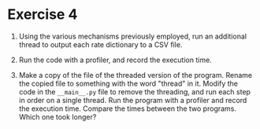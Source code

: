 # Exercise 4

1. Using the various mechanisms previously employed, run an additional thread to output each rate dictionary to a CSV file.

2. Run the code with a profiler, and record the execution time.

3. Make a copy of the file of the threaded version of the program. Rename the copied file to something with the word "thread" in it. Modify the code in the `__main__.py` file to remove the threading, and run each step in order on a single thread. Run the program with a profiler and record the execution time. Compare the times between the two programs. Which one took longer?